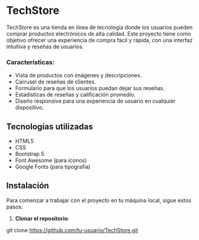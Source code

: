 # TechStore

TechStore es una tienda en línea de tecnología donde los usuarios pueden comprar productos electrónicos de alta calidad. Este proyecto tiene como objetivo ofrecer una experiencia de compra fácil y rápida, con una interfaz intuitiva y reseñas de usuarios.

### Características:
- Vista de productos con imágenes y descripciones.
- Carrusel de reseñas de clientes.
- Formulario para que los usuarios puedan dejar sus reseñas.
- Estadísticas de reseñas y calificación promedio.
- Diseño responsive para una experiencia de usuario en cualquier dispositivo.

## Tecnologías utilizadas

- HTML5
- CSS
- Bootstrap 5
- Font Awesome (para íconos)
- Google Fonts (para tipografía)

## Instalación

Para comenzar a trabajar con el proyecto en tu máquina local, sigue estos pasos:

1. **Clonar el repositorio**:

git clone https://github.com/tu-usuario/TechStore.git
